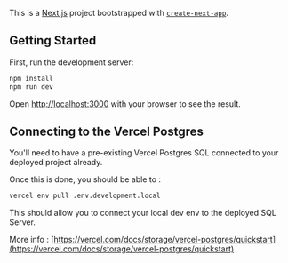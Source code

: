 This is a [Next.js](https://nextjs.org/) project bootstrapped with [`create-next-app`](https://github.com/vercel/next.js/tree/canary/packages/create-next-app).

## Getting Started

First, run the development server:

```bash
npm install
npm run dev
```

Open [http://localhost:3000](http://localhost:3000) with your browser to see the result.

## Connecting to the Vercel Postgres

You'll need to have a pre-existing Vercel Postgres SQL connected to your deployed project already.

Once this is done, you should be able to :

```bash
vercel env pull .env.development.local
```

This should allow you to connect your local dev env to the deployed SQL Server.

More info : [https://vercel.com/docs/storage/vercel-postgres/quickstart](https://vercel.com/docs/storage/vercel-postgres/quickstart)

